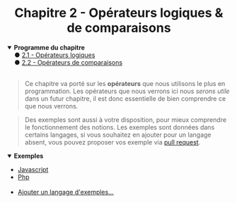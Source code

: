 <center><h1>Chapitre 2 - Opérateurs logiques & de comparaisons</h1></center>

<details open="open"><summary><b>Programme du chapitre</b></summary>
&nbsp;&nbsp;&nbsp;&nbsp;● <a href="./Logic.md" title="Opérateurs logiques">2.1 - Opérateurs logiques</a><br>
&nbsp;&nbsp;&nbsp;&nbsp;● <a href="./Comparison.md" title="Opérateurs de comparaison">2.2 - Opérateurs de comparaisons</a><br>
</details>
<br>

> Ce chapitre va porté sur les **opérateurs** que nous utilisons le plus en programmation. Les opérateurs que nous verrons ici nous *serons utile* dans un futur chapitre, il est donc essentielle de bien comprendre ce que nous verrons.

> Des exemples sont aussi à votre disposition, pour mieux comprendre le fonctionnement des notions. Les exemples sont données dans certains langages, si vous souhaitez en ajouter pour un langage absent, vous pouvez proposer vos exemple via [pull request](https://github.com/Skycel9/basics-course-of-programming/pulls).

<details open="open"><summary><b>Exemples</b></summary>
<ul>
    <li><a href="./Practice/js">Javascript</a></li>
    <li><a href="./Practice/php">Php</a></li>
    &nbsp;
    <li><a href="https://github.fr/Skycel9/basics-course-of-programming/pulls">Ajouter un langage d'exemples...</a></li>
</ul>
</details>